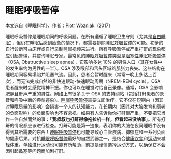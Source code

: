 # 睡眠呼吸暂停

本文选自《[睡眠科学](https://supermemo.guru/wiki/Science_of_sleep)》，作者：[Piotr Wozniak](https://supermemo.guru/wiki/Piotr_Wozniak)（2017）

睡眠呼吸暂停是睡眠期间的呼吸问题。在所有遵循了睡眠卫生守则（尤其是[自由睡眠](https://supermemo.guru/wiki/Formula_for_good_sleep:_free_running_sleep)），但仍在睡眠后感到疲惫的情况下，都需要排除[睡眠呼吸暂停](https://supermemo.guru/wiki/Good_sleep,_good_learning,_good_life:_Glossary#sleep_apnea)的可能。初步的自行诊断可由床伴或自行录制睡眠视频来进行。所有呼吸暂停或严重打鼾的现象都应引起警惕，并咨询睡眠专家。最常见的[睡眠呼吸暂停](https://supermemo.guru/wiki/Good_sleep,_good_learning,_good_life:_Glossary#sleep_apnea)类型是[阻塞性睡眠呼吸暂停](http://en.wikipedia.org/wiki/Obstructive_sleep_apnea)（OSA, Obstructive sleep apnea），它影响多达 10% 的男性人口（其在女性中的发生率约为男性的一半）。OSA 涉及喉部和舌头区域的肌张力丧失。这些结构在睡眠期间容易塌陷并阻塞气流。因此，患者会暂时醒来（常常一晚上多达上百次），而无法完成自然的非快速眼动-快速眼动周期（NREM-REM cycle）。OSA 患者醒来时会感觉精神不振。你也可以在睡觉时给自己录像。通常，OSA 会影响肥胖且鼾声严重的男性。网络上有很多关于 OSA 的支持网站（包括打鼾患者的录音和呼吸中断的典型迹象）。[睡眠呼吸暂停](https://supermemo.guru/wiki/Good_sleep,_good_learning,_good_life:_Glossary#sleep_apnea)需要立即治疗。它不仅在短期内（因其对睡眠质量的影响）会损害一个人的认知能力，在长期内（因其对大脑发育和衰老的负面影响）的负面影响也不容忽视。如果有人告诉你你打鼾很严重，不要把它当作一件自然而然的事：「**我叔叔也打鼾得像拖拉机一样，但看起来没啥事**」。所有打鼾的情况都应该进行检查。打鼾可能是第一迹象，表明你的大脑在夜间睡眠中没有得到其所需要的东西！[睡眠呼吸暂停](https://supermemo.guru/wiki/Good_sleep,_good_learning,_good_life:_Glossary#sleep_apnea)也可能导致心血管疾病、抑郁症和一系列负面的健康后果。对抗[睡眠呼吸暂停](https://supermemo.guru/wiki/Good_sleep,_good_learning,_good_life:_Glossary#sleep_apnea)最好的自然武器之一，是结合[健康饮食](https://supermemo.guru/wiki/Factors_that_affect_sleep#Diet)和[运动](https://supermemo.guru/wiki/Factors_that_affect_sleep#Exercise)来减轻体重。单独进行运动也可能有所帮助，前提是谨慎选择运动方式，以确保它不会因引起鼻塞等问题而加剧打鼾。